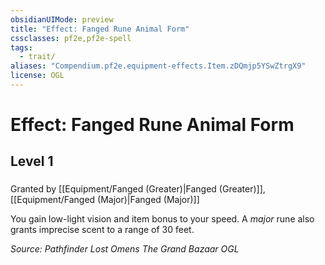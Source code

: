 ```yaml
---
obsidianUIMode: preview
title: "Effect: Fanged Rune Animal Form"
cssclasses: pf2e,pf2e-spell
tags:
  - trait/
aliases: "Compendium.pf2e.equipment-effects.Item.zDQmjp5YSwZtrgX9"
license: OGL
---
```

# Effect: Fanged Rune Animal Form
## Level 1
### 






Granted by [[Equipment/Fanged (Greater)|Fanged (Greater)]], [[Equipment/Fanged (Major)|Fanged (Major)]]

You gain low-light vision and item bonus to your speed. A _major_ rune also grants imprecise scent to a range of 30 feet.

*Source: Pathfinder Lost Omens The Grand Bazaar*
*OGL*